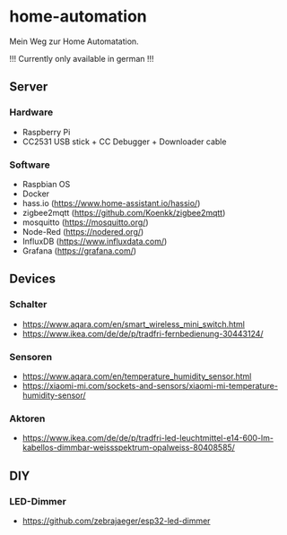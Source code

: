 # home-automation
Mein Weg zur Home Automatation.

!!! Currently only available in german !!!

## Server
### Hardware
* Raspberry Pi
* CC2531 USB stick + CC Debugger + Downloader cable

### Software
* Raspbian OS
* Docker
* hass.io (https://www.home-assistant.io/hassio/)
* zigbee2mqtt (https://github.com/Koenkk/zigbee2mqtt)
* mosquitto (https://mosquitto.org/)
* Node-Red (https://nodered.org/)
* InfluxDB (https://www.influxdata.com/)
* Grafana (https://grafana.com/)

## Devices
### Schalter
* https://www.aqara.com/en/smart_wireless_mini_switch.html
* https://www.ikea.com/de/de/p/tradfri-fernbedienung-30443124/

### Sensoren
* https://www.aqara.com/en/temperature_humidity_sensor.html
* https://xiaomi-mi.com/sockets-and-sensors/xiaomi-mi-temperature-humidity-sensor/

### Aktoren
* https://www.ikea.com/de/de/p/tradfri-led-leuchtmittel-e14-600-lm-kabellos-dimmbar-weissspektrum-opalweiss-80408585/

## DIY
### LED-Dimmer
  * https://github.com/zebrajaeger/esp32-led-dimmer

